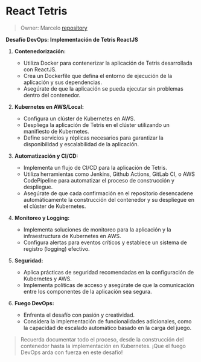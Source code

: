 # React Tetris

> Owner: Marcelo [repository](https://github.com/mpirescarvalho/react-tetris)

**Desafío DevOps: Implementación de Tetris ReactJS**

1. **Contenedorización:**
   - Utiliza Docker para contenerizar la aplicación de Tetris desarrollada con ReactJS.
   - Crea un Dockerfile que defina el entorno de ejecución de la aplicación y sus dependencias.
   - Asegúrate de que la aplicación se pueda ejecutar sin problemas dentro del contenedor.

2. **Kubernetes en AWS/Local:**
   - Configura un clúster de Kubernetes en AWS.
   - Despliega la aplicación de Tetris en el clúster utilizando un manifiesto de Kubernetes.
   - Define servicios y réplicas necesarios para garantizar la disponibilidad y escalabilidad de la aplicación.

3. **Automatización y CI/CD:**
   - Implementa un flujo de CI/CD para la aplicación de Tetris.
   - Utiliza herramientas como Jenkins, Github Actions, GitLab CI, o AWS CodePipeline para automatizar el proceso de construcción y despliegue.
   - Asegúrate de que cada confirmación en el repositorio desencadene automáticamente la construcción del contenedor y su despliegue en el clúster de Kubernetes.

4. **Monitoreo y Logging:**
   - Implementa soluciones de monitoreo para la aplicación y la infraestructura de Kubernetes en AWS.
   - Configura alertas para eventos críticos y establece un sistema de registro (logging) efectivo.

5. **Seguridad:**
   - Aplica prácticas de seguridad recomendadas en la configuración de Kubernetes y AWS.
   - Implementa políticas de acceso y asegúrate de que la comunicación entre los componentes de la aplicación sea segura.

6. **Fuego DevOps:**
   - Enfrenta el desafío con pasión y creatividad.
   - Considera la implementación de funcionalidades adicionales, como la capacidad de escalado automático basado en la carga del juego.

> Recuerda documentar todo el proceso, desde la construcción del contenedor hasta la implementación en Kubernetes. ¡Que el fuego DevOps arda con fuerza en este desafío!
